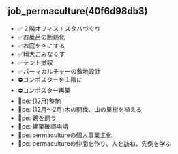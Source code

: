 job_permaculture(40f6d98db3)
---

- ✅２階オフィス＋スタバづくり
- ✅お風呂の断熱化
- ✅お庭を空にする
- ✅粗大ごみなくす
- ✅テント撤収
- ✅パーマカルチャーの敷地設計
- ⛔️コンポスターを１階に
- ⛔️コンポスター再築
- 📌pe: (12月)整地
- 📌pe: (12月〜2月)木の間伐、山の果樹を植える
- 📌pe: 鶏を飼う
- 📌pe: 建築確認申請
- 📌pe: permacultureの個人事業主化
- 📌pe: permacultureの仲間を作り、人を訪ね、先例を学ぶ
